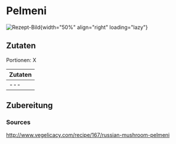 # Pelmeni

![Rezept-Bild](https://image.flaticon.com/icons/png/512/1094/1094675.png){width="50%" align="right" loading="lazy"}

## Zutaten
Portionen: X

|	Zutaten																|
|    -------------------------------------------   |
|	---																		|


## Zubereitung



### Sources
http://www.vegelicacy.com/recipe/167/russian-mushroom-pelmeni
